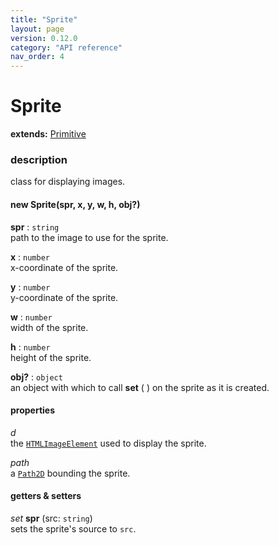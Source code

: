 ```yaml
---
title: "Sprite"
layout: page
version: 0.12.0
category: "API reference"
nav_order: 4
---
```


# Sprite

**extends:** [Primitive](primitive)

### description
class for displaying images.

#### new Sprite(spr, x, y, w, h, obj?)

**spr** : `string`\
path to the image to use for the sprite.

**x** : `number`\
x-coordinate of the sprite.

**y** : `number`\
y-coordinate of the sprite.

**w** : `number`\
width of the sprite.

**h** : `number`\
height of the sprite.

**obj?** : `object`\
an object with which to call **set** ( ) on the sprite as it is created.

#### properties
*d*\
the [`HTMLImageElement`](https://developer.mozilla.org/en-US/docs/Web/API/HTMLImageElement) used to display the sprite.

*path*\
a [`Path2D`](https://developer.mozilla.org/en-US/docs/Web/API/Path2D) bounding the sprite.

#### getters &amp; setters
*set* **spr** (src: `string`)\
sets the sprite's source to `src`.
